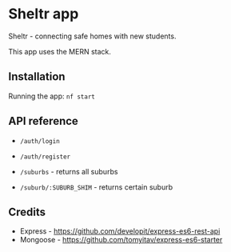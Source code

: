 # Sheltr app

Sheltr - connecting safe homes with new students.

This app uses the MERN stack.

## Installation

Running the app: `nf start`


## API reference

* `/auth/login`
* `/auth/register`

* `/suburbs` - returns all suburbs
* `/suburb/:SUBURB_SHIM` - returns certain suburb

## Credits

* Express - https://github.com/developit/express-es6-rest-api
* Mongoose - https://github.com/tomyitav/express-es6-starter